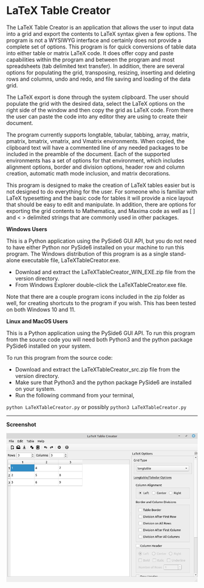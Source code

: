 # LaTeX Table Creator

The LaTeX Table Creator is an application that allows the user to input data into a grid and export the contents to LaTeX syntax given a few options. The program is not a WYSIWYG interface and certainly does not provide a complete set of options. This program is for quick conversions of table data into either table or matrix LaTeX code. It does offer copy and paste capabilities within the program and between the program and most spreadsheets (tab delimited text transfer). In addition, there are several options for populating the grid, transposing, resizing, inserting and deleting rows and columns, undo and redo, and file saving and loading of the data grid.

The LaTeX export is done through the system clipboard. The user should populate the grid with the desired data, select the LaTeX options on the right side of the window and then copy the grid as LaTeX code. From there the user can paste the code into any editor they are using to create their document.

The program currently supports longtable, tabular, tabbing, array, matrix, pmatrix, bmatrix, vmatrix, and Vmatrix environments. When copied, the clipboard text will have a commented line of any needed packages to be included in the preamble of the document. Each of the supported environments has a set of options for that environment, which includes alignment options, border and division options, header row and column creation, automatic math mode inclusion, and matrix decorations.

This program is designed to make the creation of LaTeX tables easier but is not designed to do everything for the user. For someone who is familiar with LaTeX typesetting and the basic code for tables it will provide a nice layout that should be easy to edit and manipulate. In addition, there are options for exporting the grid contents to Mathematica, and Maxima code as well as [ ] and < > delimited strings that are commonly used in other packages.

**Windows Users**

This is a Python application using the PySide6 GUI API, but you do not need to have either Python nor PySide6 installed on your machine to run this program.  The Windows distribution of this program is as a single stand-alone executable file, LaTeXTableCreator.exe.

- Download and extract the LaTeXTableCreator_WIN_EXE.zip file from the version directory.
- From Windows Explorer double-click the LaTeXTableCreator.exe file.  

Note that there are a couple program icons included in the zip folder as well, for creating shortcuts to the program if you wish.  This has been tested on both Windows 10 and 11. 

**Linux and MacOS Users**

This is a Python application using the PySide6 GUI API. To run this program from the source code you will need both Python3 and the python package PySide6 installed on your system.

To run this program from the source code:

- Download and extract the LaTeXTableCreator_src.zip file from the version directory.
- Make sure that Python3 and the python package PySide6 are installed on your system.
- Run the following command from your terminal,

`python LaTeXTableCreator.py` or possibly  `python3 LaTeXTableCreator.py`

---

**Screenshot**

![Screenshot of program.](/Version_2_3_1/LaTeXTableCreatorPython.png)
